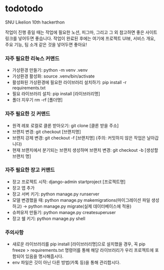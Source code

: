 # todotodo
SNU Likelion 10th hackerthon

작업이 진행 중일 때는 작업에 필요한 노션, 피그마, 그리고 그 외 참고하면 좋은 사이트 링크를 넣어두면 좋습니다.
작업이 완료된 후에는 여기에 프로젝트 UI뷰, 서비스 개요, 주요 기능, 팀 소개 같은 것을 넣어두면 좋아요!


### 자주 필요한 리눅스 커맨드
- 가상환경 만들기: python -m venv .venv
- 가상환경 활성화: source .venv/bin/activate
- 활성화된 가상환경에 필요한 라이브러리 설치하기: pip install -r requirements.txt
- 필요 라이브러리 설치: pip install [라이브러리명]
- 폴더 지우기 rm -rf [폴더명]

### 자주 필요한 깃 커맨드
- 원격 레포 로컬로 클론 받아오기: git clone [클론 받을 주소]
- 브랜치 변경: git checkout [브랜치명]
- 브랜치 강제 변경: git checkout -f [브랜치명] (주의: 커밋하지 않은 작업은 날아갑니다)
- 현재 브랜치에서 분기되는 브랜치 생성하며 브랜치 변경: git checkout -b [생성할 브랜치 명]

### 자주 필요한 장고 커맨드
- 장고 프로젝트 시작: django-admin startproject [프로젝트명]
- 장고 앱 추가
- 장고 서버 키기: python manage.py runserver
- 모델 변경했을 때: python manage.py makemigrations(마이그레이션 파일 생성하고) -> python manage.py migrate(실제 데이터베이스에 적용)
- 슈퍼유저 만들기: python manage.py createsuperuser
- 장고 쉘 키기: python manage.py shell

### 주의사항
- 새로운 라이브러리를 pip install [라이브러리명]으로 설치했을 경우, 꼭 pip freeze > requirements.txt 명령어를 통해 해당 라이브러리가 우리 프로젝트에 포함되어 있음을 명시해줍시다.
- env 파일은 깃이 아닌 다른 방법(카톡 등)을 통해 관리합시다.
